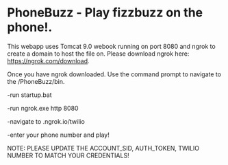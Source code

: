 # PhoneBuzz - Play fizzbuzz on the phone!.

This webapp uses Tomcat 9.0 webook running on port 8080 and ngrok to create a domain to host the file on. Please download ngrok here: https://ngrok.com/download.

Once you have ngrok downloaded. Use the command prompt to navigate to the <downloaded-path>/PhoneBuzz/bin.

  -run startup.bat

  -run ngrok.exe http 8080

  -navigate to <your-ngrok-domain>.ngrok.io/twilio

  -enter your phone number and play!

NOTE: PLEASE UPDATE THE ACCOUNT_SID, AUTH_TOKEN, TWILIO NUMBER TO MATCH YOUR CREDENTIALS!
